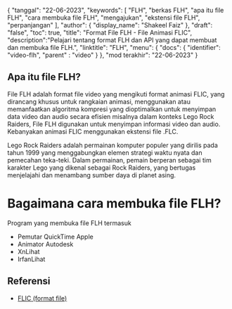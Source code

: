 {
"tanggal": "22-06-2023",
  "keywords": [
"FLH",
"berkas FLH",
"apa itu file FLH",
"cara membuka file FLH",
"mengajukan",
"ekstensi file FLH",
"perpanjangan"
],
  "author": {
"display_name": "Shakeel Faiz"
},
"draft": "false",
"toc": true,
"title": "Format File FLH - File Animasi FLIC",
  "description":"Pelajari tentang format FLH dan API yang dapat membuat dan membuka file FLH.",
"linktitle": "FLH",
  "menu": {
    "docs": {
      "identifier": "video-flh",
"parent" : "video"
}
},
"mod terakhir": "22-06-2023"
}

## Apa itu file FLH?

File FLH adalah format file video yang mengikuti format animasi FLIC, yang dirancang khusus untuk rangkaian animasi, menggunakan atau memanfaatkan algoritma kompresi yang dioptimalkan untuk menyimpan data video dan audio secara efisien misalnya dalam konteks Lego Rock Raiders, File FLH digunakan untuk menyimpan informasi video dan audio. Kebanyakan animasi FLIC menggunakan ekstensi file .FLC.

Lego Rock Raiders adalah permainan komputer populer yang dirilis pada tahun 1999 yang menggabungkan elemen strategi waktu nyata dan pemecahan teka-teki. Dalam permainan, pemain berperan sebagai tim karakter Lego yang dikenal sebagai Rock Raiders, yang bertugas menjelajahi dan menambang sumber daya di planet asing.

# Bagaimana cara membuka file FLH?

Program yang membuka file FLH termasuk

- Pemutar QuickTime Apple
- Animator Autodesk
- XnLihat
- IrfanLihat

## Referensi
* [FLIC (format file)](https://en.wikipedia.org/wiki/FLIC_(file_format))

